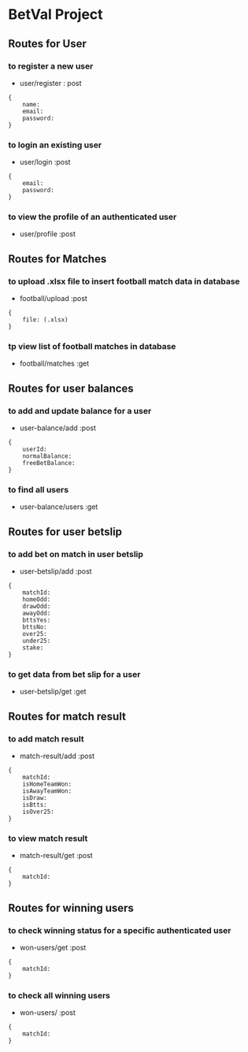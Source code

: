 # BetVal Project
## Routes for User
### to register a new user
- user/register : post
```
{
    name:
    email:
    password:
}
```

### to login an existing user
- user/login :post
```
{
    email:
    password:
}
```

### to view the profile of an authenticated user
- user/profile :post

## Routes for Matches
### to upload .xlsx file to insert football match data in database
- football/upload :post
```
{
    file: (.xlsx)
}
```

### tp view list of football matches in database
- football/matches :get

## Routes for user balances
### to add and update balance for a user
- user-balance/add :post
```
{
    userId:
    normalBalance:
    freeBetBalance:
}
```

### to find all users
- user-balance/users :get

## Routes for user betslip
### to add bet on match in user betslip
- user-betslip/add :post
```
{
    matchId:
    homeOdd:
    drawOdd:
    awayOdd:
    bttsYes:
    bttsNo:
    over25:
    under25:
    stake:
}
```

### to get data from bet slip for a user
- user-betslip/get :get

## Routes for match result
### to add match result
- match-result/add :post
```
{
    matchId:
    isHomeTeamWon:
    isAwayTeamWon:
    isDraw:
    isBtts:
    isOver25:
}
```

### to view match result
- match-result/get :post
```
{
    matchId:
}
```

## Routes for winning users
### to check winning status for a specific authenticated user
- won-users/get :post
```
{
    matchId:
}
```

### to check all winning users
- won-users/ :post
```
{
    matchId:
}
```